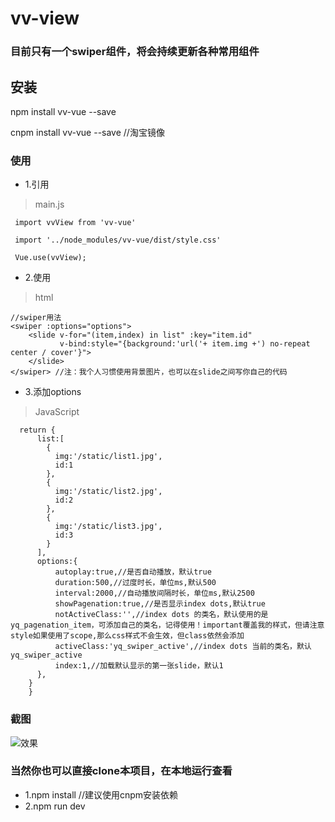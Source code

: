 # vv-view
### 目前只有一个swiper组件，将会持续更新各种常用组件
## 安装
npm install vv-vue --save

cnpm install vv-vue --save //淘宝镜像

### 使用
 * 1.引用
  > main.js
 ```
  import vvView from 'vv-vue'
  
  import '../node_modules/vv-vue/dist/style.css'
  
  Vue.use(vvView);
 ```
 * 2.使用
 > html
 ```
 //swiper用法
 <swiper :options="options">
     <slide v-for="(item,index) in list" :key="item.id"
            v-bind:style="{background:'url('+ item.img +') no-repeat center / cover'}">
     </slide>
 </swiper> //注：我个人习惯使用背景图片，也可以在slide之间写你自己的代码
 ```
 * 3.添加options
 > JavaScript
  ``` data () {
    return {
        list:[
          {
            img:'/static/list1.jpg',
            id:1
          },
          {
            img:'/static/list2.jpg',
            id:2
          },
          {
            img:'/static/list3.jpg',
            id:3
          }
        ],
        options:{
            autoplay:true,//是否自动播放，默认true
            duration:500,//过度时长，单位ms,默认500
            interval:2000,//自动播放间隔时长，单位ms,默认2500
            showPagenation:true,//是否显示index dots,默认true
            notActiveClass:'',//index dots 的类名，默认使用的是yq_pagenation_item，可添加自己的类名，记得使用！important覆盖我的样式，但请注意style如果使用了scope,那么css样式不会生效，但class依然会添加
            activeClass:'yq_swiper_active',//index dots 当前的类名，默认yq_swiper_active
            index:1,//加载默认显示的第一张slide，默认1
        },
      }
      }
  ```
### 截图

![效果](https://s22.postimg.cc/58fehx4a9/20180623135356.png)

### 当然你也可以直接clone本项目，在本地运行查看
* 1.npm install //建议使用cnpm安装依赖
* 2.npm run dev
